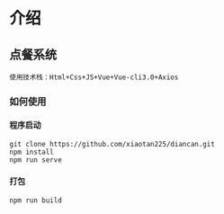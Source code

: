 # 介绍

## 点餐系统

```
使用技术栈：Html+Css+JS+Vue+Vue-cli3.0+Axios
```

### 如何使用

#### 程序启动

```
git clone https://github.com/xiaotan225/diancan.git
npm install
npm run serve
```

#### 打包

~~~
npm run build
~~~


